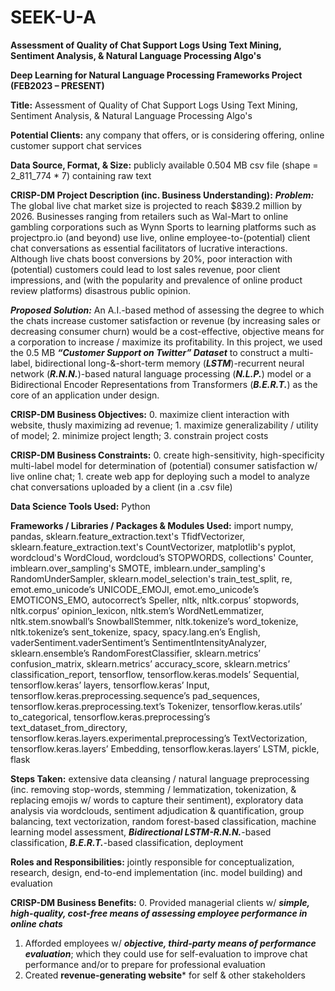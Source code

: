# SEEK-U-A
**Assessment of Quality of Chat Support Logs Using Text Mining, Sentiment Analysis, &amp; Natural Language Processing Algo's**



**Deep Learning for Natural Language Processing Frameworks Project                                                        (FEB2023 – PRESENT)**

**Title:** Assessment of Quality of Chat Support Logs Using Text Mining, Sentiment Analysis, & Natural Language Processing Algo's

**Potential Clients:** any company that offers, or is considering offering, online customer support chat services

**Data Source, Format, & Size:** publicly available 0.504 MB csv file (shape = 2_811_774 * 7) containing raw text

**CRISP-DM Project Description (inc. Business Understanding):** ***Problem:*** The global live chat market size is projected to reach $839.2 million by 2026. Businesses ranging from retailers such as Wal-Mart to online gambling corporations such as Wynn Sports to learning platforms such as projectpro.io (and beyond) use live, online employee-to-(potential) client chat conversations as essential facilitators of lucrative interactions. Although live chats boost conversions by 20%, poor interaction with (potential) customers could lead to lost sales revenue, poor client impressions, and (with the popularity and prevalence of online product review platforms) disastrous public opinion.

   ***Proposed Solution:*** An A.I.-based method of assessing the degree to which the chats increase customer satisfaction or revenue (by increasing sales or decreasing consumer churn) would be a cost-effective, objective means for a corporation to increase / maximize its profitability. In this project, we used the 0.5 MB ***“Customer Support on Twitter” Dataset*** to construct a multi-label, bidirectional long-&-short-term memory (***LSTM***)-recurrent neural network (***R.N.N.***)-based natural language processing (***N.L.P.***) model or a Bidirectional Encoder Representations from Transformers (***B.E.R.T.***) as the core of an application under design.

**CRISP-DM Business Objectives:** 0. maximize client interaction with website, thusly maximizing ad revenue; 1. maximize generalizability / utility of model; 2. minimize project length; 3. constrain project costs

**CRISP-DM Business Constraints:** 0. create high-sensitivity, high-specificity multi-label model for determination of (potential) consumer satisfaction w/ live online chat; 1. create web app for deploying such a model to analyze chat conversations uploaded by a client (in a .csv file)

**Data Science Tools Used:** Python

**Frameworks / Libraries / Packages & Modules Used:** import numpy, pandas, sklearn.feature_extraction.text's TfidfVectorizer, sklearn.feature_extraction.text's CountVectorizer, matplotlib's pyplot, wordcloud's WordCloud, wordcloud’s STOPWORDS, collections' Counter, imblearn.over_sampling's SMOTE, imblearn.under_sampling's RandomUnderSampler, sklearn.model_selection's train_test_split, re, emot.emo_unicode’s UNICODE_EMOJI, emot.emo_unicode’s EMOTICONS_EMO,
autocorrect’s Speller, nltk, nltk.corpus’ stopwords, nltk.corpus’ opinion_lexicon, nltk.stem’s WordNetLemmatizer, nltk.stem.snowball’s SnowballStemmer, nltk.tokenize’s word_tokenize, nltk.tokenize’s sent_tokenize, spacy, spacy.lang.en’s English, vaderSentiment.vaderSentiment’s SentimentIntensityAnalyzer, sklearn.ensemble’s RandomForestClassifier, sklearn.metrics’ confusion_matrix, sklearn.metrics’ accuracy_score, sklearn.metrics’ classification_report, tensorflow, tensorflow.keras.models’ Sequential, tensorflow.keras’ layers, tensorflow.keras’ Input, tensorflow.keras.preprocessing.sequence’s pad_sequences, tensorflow.keras.preprocessing.text’s Tokenizer, tensorflow.keras.utils’ to_categorical, tensorflow.keras.preprocessing’s text_dataset_from_directory, tensorflow.keras.layers.experimental.preprocessing’s TextVectorization, tensorflow.keras.layers’ Embedding, tensorflow.keras.layers’  LSTM, pickle, flask

**Steps Taken:** extensive data cleansing / natural language preprocessing (inc. removing stop-words, stemming / lemmatization, tokenization, & replacing emojis w/ words to capture their sentiment), exploratory data analysis via wordclouds, sentiment adjudication & quantification, group balancing, text vectorization, random forest-based classification, machine learning model assessment, ***Bidirectional LSTM-R.N.N.***-based classification, ***B.E.R.T.***-based classification, deployment

**Roles and Responsibilities:** jointly responsible for conceptualization, research, design, end-to-end implementation (inc. model building) and evaluation

**CRISP-DM Business Benefits:** 
0. Provided managerial clients w/ ***simple, high-quality, cost-free means of assessing employee performance in online chats***
1. Afforded employees w/ ***objective, third-party means of performance evaluation***; which they could use for self-evaluation to improve chat performance and/or to prepare for professional evaluation
2. Created **revenue-generating website*** for self & other stakeholders
